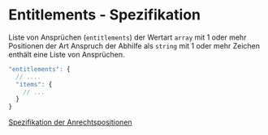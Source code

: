 # Entitlements - Spezifikation

Liste von Ansprüchen (`entitlements`) der Wertart `array` mit 1 oder mehr Positionen der Art Anspruch der Abhilfe als `string` mit 1 oder mehr Zeichen enthält eine Liste von Ansprüchen.

```javascript
"entitlements": {
  // ....
  "items": {
    // ...
  }
}
```

[Spezifikation der Anrechtspositionen](vulnerabilities/vulnerability/remediations/remediation/entitlements/entitlement-spec.de.md)
